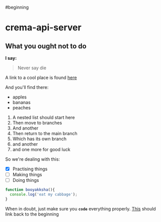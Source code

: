 #beginning


# crema-api-server
## What you ought not to do

**I say:**
>Never say die

A link to a cool place is found [here](http://www.bbc.com)

And you'll find there:
- apples
- bananas
- peaches

1. A nested list should start here
  1. Then move to branches
  2. And another
2. Then return to the main branch
  1. Which has its own branch
  2. and another
  3. and one more for good luck

So we're dealing with this:
- [x] Practising things
- [ ] Making things
- [ ] Doing things

```javascript
function booyakksha(){
  console.log('eat my cabbage');
}
```
When in doubt, just make sure you **```code```** everything properly.
[This](#beginning) should link back to the beginning

